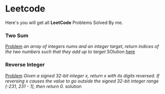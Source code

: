 # Leetcode
Here's you will get all **LeetCode** Problems Solved By me.

### Two Sum
[Problem](https://leetcode.com/problems/two-sum/)
 *an array of integers nums and an integer target, return indices of the two numbers such that they add up to target*
 SOlution [here](https://github.com/Angryl/Leetcode/blob/main/Two%20Sum.cpp)
 
 ### Reverse Integer
 [Problem](https://leetcode.com/problems/reverse-integer/)
 *Given a signed 32-bit integer x, return x with its digits reversed. If reversing x causes the value to go outside the signed 32-bit integer range [-231, 231 - 1], then return 0.*
solution
